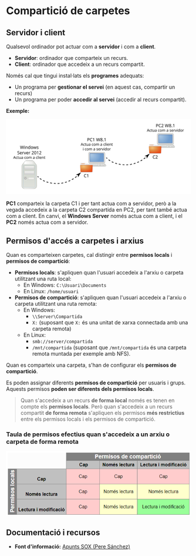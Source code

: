 # Compartició de carpetes

## Servidor i client

Qualsevol ordinador pot actuar com a **servidor** i com a **client**.

* **Servidor**: ordinador que comparteix un recurs.
* **Client**: ordinador que accedeix a un recurs compartit.

Només cal que tingui instal·lats els **programes** adequats:

* Un programa per **gestionar el servei** \(en aquest cas, compartir un recurs\) 
* Un programa per poder **accedir al servei** \(accedir al recurs compartit\).

**Exemple:**

![](../../.gitbook/assets/uf3-servidorclient.svg)

**PC1** comparteix la carpeta C1 i per tant actua com a servidor, però a la vegada accedeix a la carpeta C2 compartida en PC2, per tant també actua com a client. En canvi, el **Windows Server** només actua com a client, i el **PC2** només actua com a servidor.

## Permisos d'accés a carpetes i arxius

Quan es comparteixen carpetes, cal distingir entre **permisos locals** i **permisos de compartició**:

* **Permisos locals**: s'apliquen quan l'usuari accedeix a l'arxiu o carpeta utilitzant una ruta local:
  * En Windows: `C:\Usuari\Documents`
  * En Linux: `/home/usuari`
* **Permisos de compartició**: s'apliquen quan l'usuari accedeix a l'arxiu o carpeta utilitzant una ruta remota:
  * En Windows: 
    * `\\Server\Compartida` 
    * `X:` \(suposant que `X:` és una unitat de xarxa connectada amb una carpeta remota\)
  * En Linux: 
    * `smb://server/compartida` 
    * `/mnt/compartida` \(suposant que  `/mnt/compartida` és una carpeta remota muntada per exemple amb NFS\).

Quan es comparteix una carpeta, s'han de configurar els **permisos de compartició**.

Es poden assignar diferents **permisos de compartició** per usuaris i grups. Aquests permisos **poden ser diferents dels permisos locals**.

> Quan s'accedeix a un recurs **de forma local** només es tenen en compte els **permisos locals**. Però quan s'accedeix a un recurs compartit **de forma remota** s'apliquen els permisos **més restrictius** entre els permisos locals i els permisos de compartició.

### Taula de permisos efectius quan s'accedeix a un arxiu o carpeta de forma remota

![](../../.gitbook/assets/uf3-taula-permisos-remots.png)

## Documentació i recursos

* **Font d'informació:** [Apunts SOX \(Pere Sánchez\)](http://moodlecf.sapalomera.cat/apunts/smx/sox/index.html?cap=183&ref=3021)

